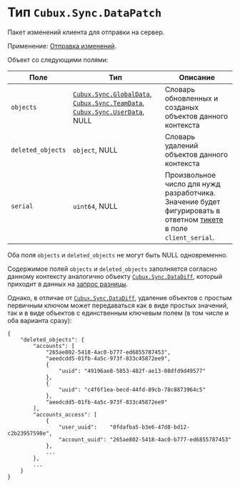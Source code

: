 Тип `Cubux.Sync.DataPatch`
==========================

Пакет изменений клиента для отправки на сервер.

Применение: [Отправка изменений][api-submit].

Объект со следующими полями:

Поле              | Тип            | Описание
----------------- | -------------- | --------
`objects`         | [`Cubux.Sync.GlobalData`][Cubux.Sync.GlobalData], [`Cubux.Sync.TeamData`][Cubux.Sync.TeamData], [`Cubux.Sync.UserData`][Cubux.Sync.UserData], NULL | Словарь обновленных и созданых объектов данного контекста
`deleted_objects` | `object`, NULL | Словарь удалений объектов данного контекста
`serial`          | `uint64`, NULL | Произвольное число для нужд разработчика. Значение будет фигурировать в ответном [тикете][ticket] в поле `client_serial`.

Оба поля `objects` и `deleted_objects` не могут быть NULL одновременно.

Содержимое полей `objects` и `deleted_objects` заполняется согласно
данному контексту аналогично объекту
[`Cubux.Sync.DataDiff`][Cubux.Sync.DataDiff], который приходит в данных
на [запрос разницы][api-diff].

Однако, в отличае от [`Cubux.Sync.DataDiff`][Cubux.Sync.DataDiff],
удаление объектов с простым первичным ключом может передаваться как в
виде простых значений, так и в виде объектов с единственным ключевым
полем (в том числе и оба варианта сразу):

    {
        "deleted_objects": {
            "accounts": [
                "265ae802-5418-4ac0-b777-ed6855787453",
                "aeedcdd5-01fb-4a5c-973f-833c45872ee9",
                {
                    "uuid": "49196ae8-5853-482f-ae13-08dfd9d49577"
                },
                {
                    "uuid": "c4f6f1ea-becd-44fd-89cb-78c8873964c5"
                },
                "aeedcdd5-01fb-4a5c-973f-833c45872ee9"
            ],
            "accounts_access": [
                {
                    "user_uuid":    "0fdafba5-b3e6-47d8-bd12-c2b23957598e",
                    "account_uuid": "265ae802-5418-4ac0-b777-ed6855787453"
                },
                ...
            },
            ...
        }
    }



[api-diff]: ../../sync/api/diff.md
[api-submit]: ../../sync/api/submit.md
[ticket]: ticket.md
[Cubux.Sync.DataDiff]: data-diff.md
[Cubux.Sync.GlobalData]: ./data-global.md
[Cubux.Sync.TeamData]: ./data-team.md
[Cubux.Sync.UserData]: ./data-user.md
